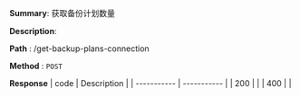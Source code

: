 **Summary**: 获取备份计划数量

**Description**:

**Path** : /get-backup-plans-connection

**Method** : `POST`

**Response**
| code      | Description |
| ----------- | ----------- |
|  200   |       |
|  400   |       |

